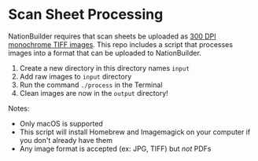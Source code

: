 # Scan Sheet Processing

NationBuilder requires that scan sheets be uploaded as [300 DPI monochrome TIFF images](https://nationbuilder.com/how_to_use_scannable_sheets#scan). This repo includes a script that processes images into a format that can be uploaded to NationBuilder.

1. Create a new directory in this directory names `input`
2. Add raw images to `input` directory
3. Run the command `./process` in the Terminal
4. Clean images are now in the `output` directory!

Notes:

* Only macOS is supported
* This script will install Homebrew and Imagemagick on your computer if you don't already have them
* Any image format is accepted (ex: JPG, TIFF) but _not_ PDFs
